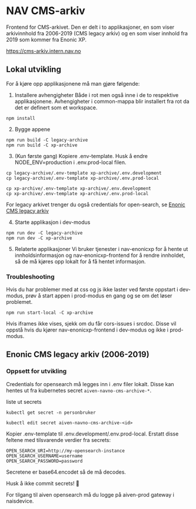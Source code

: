 # NAV CMS-arkiv

Frontend for CMS-arkivet. Den er delt i to applikasjoner, en som viser arkivinnhold fra 2006-2019 (CMS legacy arkiv) og en som viser innhold fra 2019 som kommer fra Enonic XP.

https://cms-arkiv.intern.nav.no

## Lokal utvikling

For å kjøre opp applikasjonene må man gjøre følgende:

1. Installere avhengigheter
   Både i rot men også inne i de to respektive applikasjonene. Avhengigheter i common-mappa blir installert fra rot da det er definert som et workspace.

```
npm install
```

2. Bygge appene

```
npm run build -C legacy-archive
npm run build -C xp-archive
```

3. (Kun første gang) Kopiere .env-template.
   Husk å endre NODE_ENV=production i .env.prod-local filen.

```
cp legacy-archive/.env-template xp-archive/.env.development
cp legacy-archive/.env-template xp-archive/.env.prod-local

cp xp-archive/.env-template xp-archive/.env.development
cp xp-archive/.env-template xp-archive/.env.prod-local
```

For legacy arkivet trenger du også credentials for open-search, se [Enonic CMS legacy arkiv](#enonic-cms-legacy-arkiv-2006-2019)

4. Starte applikasjon i dev-modus

```
npm run dev -C legacy-archive
npm run dev -C xp-archive
```

5. Relaterte applikasjoner
   Vi bruker tjenester i nav-enonicxp for å hente ut innholdsinformasjon og nav-enonicxp-frontend for å rendre innholdet, så de må kjøres opp lokalt for å få hentet informasjon.

### Troubleshooting

Hvis du har problemer med at css og js ikke laster ved første oppstart i dev-modus, prøv å start appen i prod-modus en gang og se om det løser problemet.

```
npm run start-local -C xp-archive
```

Hvis iframes ikke vises, sjekk om du får cors-issues i srcdoc. Disse vil oppstå hvis du kjører nav-enonicxp-frontend i dev-modus og ikke i prod-modus.

## <a name="enonic-legacy"></a> Enonic CMS legacy arkiv (2006-2019)

### Oppsett for utvikling

Credentials for opensearch må legges inn i .env filer lokalt. Disse kan hentes ut fra kubernetes secret `aiven-navno-cms-archive-*`.

liste ut secrets

```
kubectl get secret -n personbruker
```

```
kubectl edit secret aiven-navno-cms-archive-<id>
```

Kopier .env-template til .env.development/.env.prod-local. Erstatt disse feltene med tilsvarende verdier fra secrets:

```
OPEN_SEARCH_URI=http://my-opensearch-instance
OPEN_SEARCH_USERNAME=username
OPEN_SEARCH_PASSWORD=password
```

Secretene er base64.encodet så de må decodes.

Husk å ikke commit secrets! 👿

For tilgang til aiven opensearch må du logge på aiven-prod gateway i naisdevice.
